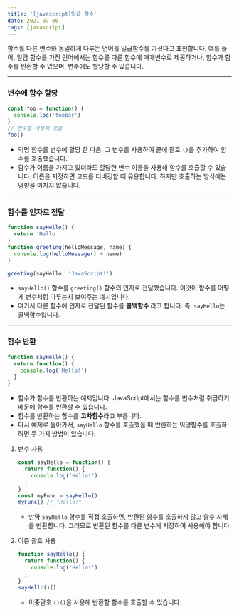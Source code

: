 ```yaml
---
title: '[javascript]일급 함수'
date: 2021-07-06
tags: [javascript]
---
```


함수를 다른 변수와 동일하게 다루는 언어를 일급함수를 가졌다고 표현합니다. 예를 들어, 일급 함수를 가진 언어에서는 함수를 다른 함수에 매개변수로 제공하거나, 함수가 함수를 반환할 수 있으며, 변수에도 할당할 수 있습니다.

---

### 변수에 함수 할당

```js
const foo = function() {
  console.log('foobar')
}
// 변수를 사용해 호출
foo()
```

- 익명 함수를 변수에 할당 한 다음, 그 변수를 사용하여 끝에 괄호 `()`를 추가하여 함수를 호출했습니다.
- 함수가 이름을 가지고 있더라도 할당한 변수 이름을 사용해 함수를 호출할 수 있습니다. 이름을 지정하면 코드를 디버깅할 때 유용합니다. 하지만 호출하는 방식에는 영향을 미치지 않습니다.

---

### 함수를 인자로 전달

```js
function sayHello() {
  return 'Hello '
}
function greeting(helloMessage, name) {
  console.log(helloMessage() + name)
}

greeting(sayHello, 'JavaScript!')
```

- `sayHello()` 함수를 `greeting()` 함수의 인자로 전달했습니다. 이것이 함수를 어떻게 변수처럼 다루는지 보여주는 예시입니다.
- 여기서 다른 함수에 인자로 전달된 함수를 **콜백함수** 라고 합니다. 즉, `sayHello`는 콜백함수입니다.

---

### 함수 반환

```js
function sayHello() {
  return function() {
    console.log('Hello!')
  }
}
```

- 함수가 함수를 반환하는 예제입니다. JavaScript에서는 함수를 변수처럼 취급하기 때문에 함수를 반환할 수 있습니다.
- 함수를 반환하는 함수를 **고차함수**라고 부릅니다.
- 다시 예제로 돌아가서, `sayHello` 함수를 호출했을 때 반환하는 익명함수를 호출하려면 두 가지 방법이 있습니다.

1. 변수 사용

   ```js
   const sayHello = function() {
     return function() {
       console.log('Hello!')
     }
   }
   const myFunc = sayHello()
   myFunc() // "Hello!"
   ```

   - 만약 `sayHello` 함수를 직접 호출하면, 반환된 함수를 호출하지 않고 함수 자체를 반환합니다. 그러므로 반환된 함수를 다른 변수에 저장하여 사용해야 합니다.

2. 이중 괄호 사용

   ```js
   function sayHello() {
     return function() {
       console.log('Hello!')
     }
   }
   sayHello()()
   ```

   - 이중괄호 `()()`을 사용해 반환함 함수를 호출할 수 있습니다.
